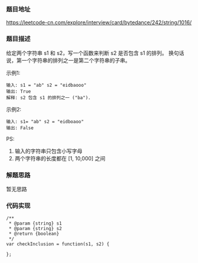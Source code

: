 ### 题目地址
https://leetcode-cn.com/explore/interview/card/bytedance/242/string/1016/

### 题目描述
给定两个字符串 s1 和 s2，写一个函数来判断 s2 是否包含 s1 的排列。
换句话说，第一个字符串的排列之一是第二个字符串的子串。

示例1:
```
输入: s1 = "ab" s2 = "eidbaooo"
输出: True
解释: s2 包含 s1 的排列之一 ("ba").
```

示例2:
```
输入: s1= "ab" s2 = "eidboaoo"
输出: False
```

PS:
1. 输入的字符串只包含小写字母
2. 两个字符串的长度都在 [1, 10,000] 之间

### 解题思路

暂无思路

### 代码实现

```
/**
 * @param {string} s1
 * @param {string} s2
 * @return {boolean}
 */
var checkInclusion = function(s1, s2) {

};
```